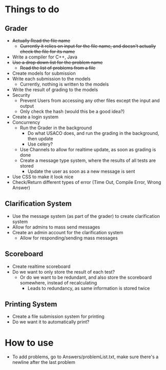 # Things to do
## Grader
* ~~Actually Read the file name~~
    * ~~Currently it relies on input for the file name, and doesn't actually check the file for its name~~
* Write a compiler for C++, Java
* ~~Use a drop down list for the problem name~~
    * ~~Read the list of problems from a file~~
* Create models for submission
* Write each submission to the models
    * Currently, nothing is written to the models
* Write the result of grading to the models
* Security
    * Prevent Users from accessing any other files except the input and output
    * Only check the hash (would this be a good idea?) 
* Create a login system
* Concurrency
    * Run the Grader in the background
        * Do what USACO does, and run the grading in the background, then update
        * Use celery? 
    * Use Channels to allow for realtime update, as soon as grading is done
    * Create a message type system, where the results of all tests are stored
        *  Update the user as soon as a new message is sent
* Use CSS to make it look nice
* Check/Return different types of error (Time Out, Compile Error, Wrong Answer) 

## Clarification System
* Use the message system (as part of the grader) to create clarification system
* Allow for admins to mass send messages
* Create an admin account for the clarification system
    *  Allow for responding/sending mass messages

## Scoreboard
* Create realtime scoreboard
* Do we want to only store the result of each test? 
    * Or do we want to be redundant, and also store the scoreboard somewhere, instead of recalculating
        * Leads to redundancy, as same information is stored twice

## Printing System
* Create a file submission system for printing
* Do we want it to automatically print? 

# How to use
* To add problems, go to Answers/problemList.txt, make sure there's a newline after the last problem
